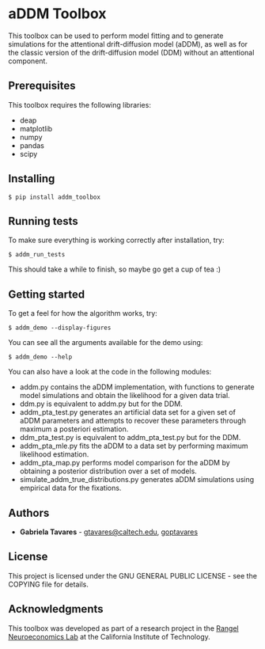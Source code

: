 # aDDM Toolbox

This toolbox can be used to perform model fitting and to generate simulations
for the attentional drift-diffusion model (aDDM), as well as for the classic
version of the drift-diffusion model (DDM) without an attentional component.

## Prerequisites

This toolbox requires the following libraries:
* deap
* matplotlib
* numpy
* pandas
* scipy

## Installing

```
$ pip install addm_toolbox
```

## Running tests

To make sure everything is working correctly after installation, try:

```
$ addm_run_tests
```

This should take a while to finish, so maybe go get a cup of tea :)

## Getting started

To get a feel for how the algorithm works, try:

```
$ addm_demo --display-figures
```

You can see all the arguments available for the demo using:

```
$ addm_demo --help
```

You can also have a look at the code in the following modules: 
* addm.py contains the aDDM implementation, with functions to generate model
simulations and obtain the likelihood for a given data trial.
* ddm.py is equivalent to addm.py but for the DDM.
* addm_pta_test.py generates an artificial data set for a given set of aDDM
parameters and attempts to recover these parameters through maximum a
posteriori estimation.
* ddm_pta_test.py is equivalent to addm_pta_test.py but for the DDM.
* addm_pta_mle.py fits the aDDM to a data set by performing maximum
likelihood estimation.
* addm_pta_map.py performs model comparison for the aDDM by obtaining a
posterior distribution over a set of models.
* simulate_addm_true_distributions.py generates aDDM simulations using
empirical data for the fixations.

## Authors

* **Gabriela Tavares** - gtavares@caltech.edu, [goptavares](https://github.com/goptavares)

## License

This project is licensed under the GNU GENERAL PUBLIC LICENSE - see the COPYING
file for details.

## Acknowledgments

This toolbox was developed as part of a research project in the [Rangel
Neuroeconomics Lab](http://www.rnl.caltech.edu/) at the California Institute of
Technology.